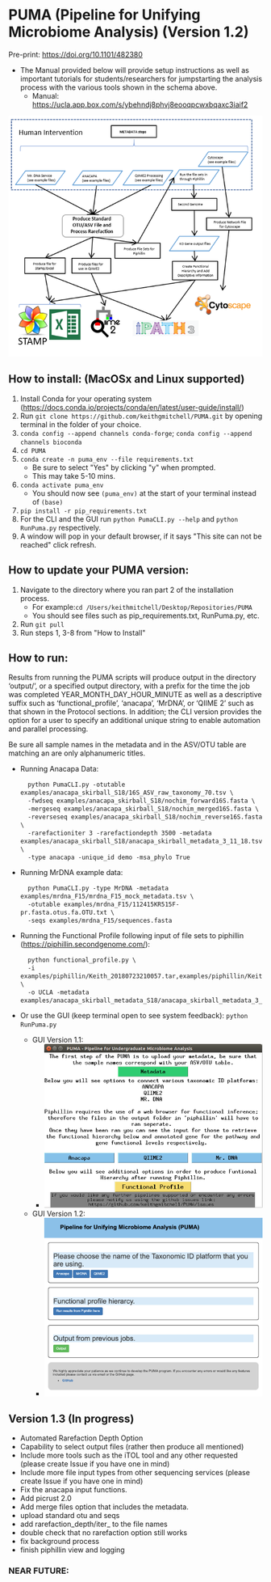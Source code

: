 # PUMA (Pipeline for Unifying Microbiome Analysis) (Version 1.2)
Pre-print: https://doi.org/10.1101/482380
+ The Manual provided below will provide setup instructions as well as important tutorials for 
students/researchers for jumpstarting the analysis process with the various tools shown in the 
schema above.
    + Manual: https://ucla.app.box.com/s/ybehndj8phvj8eooqpcwxbqaxc3iaif2

![PUMA GUI Version 1.2](https://github.com/keithgmitchell/PUMA/blob/master/examples/PUMA_flowchart.PNG)


## How to install: (MacOSx and Linux supported)

1. Install Conda for your operating system (https://docs.conda.io/projects/conda/en/latest/user-guide/install/)
2. Run `git clone https://github.com/keithgmitchell/PUMA.git` by opening terminal in the folder of your choice.
3. `conda config --append channels conda-forge`; `conda config --append channels bioconda`
4. `cd PUMA`
4. `conda create -n puma_env --file requirements.txt`
    - Be sure to select "Yes" by clicking "y" when prompted. 
    - This may take 5-10 mins. 
5. `conda activate puma_env`
    - You should now see `(puma_env)` at the start of your terminal instead of `(base)`
6. `pip install -r pip_requirements.txt`
7. For the CLI and the GUI run `python PumaCLI.py --help` and `python RunPuma.py` respectively.
8. A window will pop in your default browser, if it says "This site can not be reached" click refresh. 

## How to update your PUMA version:
1. Navigate to the directory where you ran part 2 of the installation process. 
    - For example:`cd /Users/keithmitchell/Desktop/Repositories/PUMA`
    - You should see files such as pip_requirements.txt, RunPuma.py, etc.
2. Run `git pull`
3. Run steps 1, 3-8 from "How to Install"

## How to run:
Results from running the PUMA scripts will produce output in the directory ‘output/’, 
or a specified output directory, with a prefix for the time the job was completed YEAR_MONTH_DAY_HOUR_MINUTE 
as well as a descriptive suffix such as ‘functional_profile’, ‘anacapa’, ‘MrDNA’, or ‘QIIME 2’ such as that 
shown in the Protocol sections. In addition; the CLI version provides the option for a user to specify an additional 
unique string to enable automation and parallel processing.

Be sure all sample names in the metadata and in the ASV/OTU table are matching an are only alphanumeric titles.
+ Running Anacapa Data:

        python PumaCLI.py -otutable examples/anacapa_skirball_S18/16S_ASV_raw_taxonomy_70.tsv \
        -fwdseq examples/anacapa_skirball_S18/nochim_forward16S.fasta \
        -mergeseq examples/anacapa_skirball_S18/nochim_merged16S.fasta \
        -reverseseq examples/anacapa_skirball_S18/nochim_reverse16S.fasta \
        -rarefactioniter 3 -rarefactiondepth 3500 -metadata examples/anacapa_skirball_S18/anacapa_skirball_metadata_3_11_18.tsv \
        -type anacapa -unique_id demo -msa_phylo True

+ Running MrDNA example data:

        python PumaCLI.py -type MrDNA -metadata examples/mrdna_F15/mrdna_F15_mock_metadata.tsv \
        -otutable examples/mrdna_F15/112415KR515F-pr.fasta.otus.fa.OTU.txt \
        -seqs examples/mrdna_F15/sequences.fasta
        
+ Running the Functional Profile following input of file sets to piphillin (https://piphillin.secondgenome.com/):  

        python functional_profile.py \
        -i examples/piphillin/Keith_20180723210057.tar,examples/piphillin/Keith_20180723214258.tar \
        -o UCLA -metadata examples/anacapa_skirball_metadata_S18/anacapa_skirball_metadata_3_11_18.tsv      

+ Or use the GUI (keep terminal open to see system feedback):
        `python RunPuma.py`
    - GUI Version 1.1: 
        - ![PUMA GUI Version 1.1](https://github.com/keithgmitchell/PUMA/blob/master/examples/PUMA_GUI.PNG)
    - GUI Version 1.2: 
        - ![PUMA GUI Version 1.2](https://github.com/keithgmitchell/PUMA/blob/master/examples/PUMA_GUI_1.2.png)


## Version 1.3 (In progress)
+ Automated Rarefaction Depth Option
+ Capability to select output files (rather then produce all mentioned)
+ Include more tools such as the iTOL tool and any other requested (please create Issue if you have one in mind)
+ Include more file input types from other sequencing services (please create Issue if you have one in mind)
+ Fix the anacapa input functions.
+ Add picrust 2.0
+ Add merge files option that includes the metadata. 
+ upload standard otu and seqs
+ add rarefaction_depth/iter_ to the file names
+ double check that no rarefaction option still works
+ fix background process
+ finish piphillin view and logging

### NEAR FUTURE:
